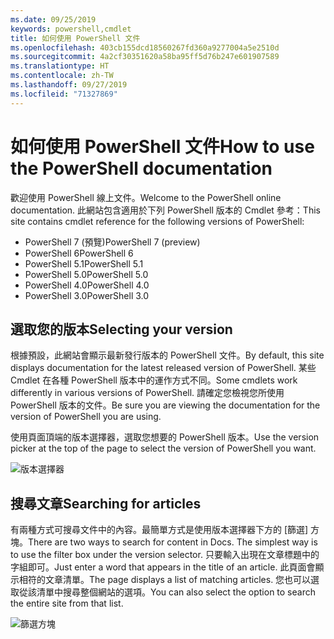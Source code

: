 ```yaml
---
ms.date: 09/25/2019
keywords: powershell,cmdlet
title: 如何使用 PowerShell 文件
ms.openlocfilehash: 403cb155dcd18560267fd360a9277004a5e2510d
ms.sourcegitcommit: 4a2cf30351620a58ba95ff5d76b247e601907589
ms.translationtype: HT
ms.contentlocale: zh-TW
ms.lasthandoff: 09/27/2019
ms.locfileid: "71327869"
---
```

# <a name="how-to-use-the-powershell-documentation"></a><span data-ttu-id="5e904-103">如何使用 PowerShell 文件</span><span class="sxs-lookup"><span data-stu-id="5e904-103">How to use the PowerShell documentation</span></span>

<span data-ttu-id="5e904-104">歡迎使用 PowerShell 線上文件。</span><span class="sxs-lookup"><span data-stu-id="5e904-104">Welcome to the PowerShell online documentation.</span></span> <span data-ttu-id="5e904-105">此網站包含適用於下列 PowerShell 版本的 Cmdlet 參考：</span><span class="sxs-lookup"><span data-stu-id="5e904-105">This site contains cmdlet reference for the following versions of PowerShell:</span></span>

- <span data-ttu-id="5e904-106">PowerShell 7 (預覽)</span><span class="sxs-lookup"><span data-stu-id="5e904-106">PowerShell 7 (preview)</span></span>
- <span data-ttu-id="5e904-107">PowerShell 6</span><span class="sxs-lookup"><span data-stu-id="5e904-107">PowerShell 6</span></span>
- <span data-ttu-id="5e904-108">PowerShell 5.1</span><span class="sxs-lookup"><span data-stu-id="5e904-108">PowerShell 5.1</span></span>
- <span data-ttu-id="5e904-109">PowerShell 5.0</span><span class="sxs-lookup"><span data-stu-id="5e904-109">PowerShell 5.0</span></span>
- <span data-ttu-id="5e904-110">PowerShell 4.0</span><span class="sxs-lookup"><span data-stu-id="5e904-110">PowerShell 4.0</span></span>
- <span data-ttu-id="5e904-111">PowerShell 3.0</span><span class="sxs-lookup"><span data-stu-id="5e904-111">PowerShell 3.0</span></span>

## <a name="selecting-your-version"></a><span data-ttu-id="5e904-112">選取您的版本</span><span class="sxs-lookup"><span data-stu-id="5e904-112">Selecting your version</span></span>

<span data-ttu-id="5e904-113">根據預設，此網站會顯示最新發行版本的 PowerShell 文件。</span><span class="sxs-lookup"><span data-stu-id="5e904-113">By default, this site displays documentation for the latest released version of PowerShell.</span></span> <span data-ttu-id="5e904-114">某些 Cmdlet 在各種 PowerShell 版本中的運作方式不同。</span><span class="sxs-lookup"><span data-stu-id="5e904-114">Some cmdlets work differently in various versions of PowerShell.</span></span> <span data-ttu-id="5e904-115">請確定您檢視您所使用 PowerShell 版本的文件。</span><span class="sxs-lookup"><span data-stu-id="5e904-115">Be sure you are viewing the documentation for the version of PowerShell you are using.</span></span>

<span data-ttu-id="5e904-116">使用頁面頂端的版本選擇器，選取您想要的 PowerShell 版本。</span><span class="sxs-lookup"><span data-stu-id="5e904-116">Use the version picker at the top of the page to select the version of PowerShell you want.</span></span>

![版本選擇器](images/how-to-use-docs/picker-vall.gif)

## <a name="searching-for-articles"></a><span data-ttu-id="5e904-118">搜尋文章</span><span class="sxs-lookup"><span data-stu-id="5e904-118">Searching for articles</span></span>

<span data-ttu-id="5e904-119">有兩種方式可搜尋文件中的內容。最簡單方式是使用版本選擇器下方的 [篩選] 方塊。</span><span class="sxs-lookup"><span data-stu-id="5e904-119">There are two ways to search for content in Docs. The simplest way is to use the filter box under the version selector.</span></span> <span data-ttu-id="5e904-120">只要輸入出現在文章標題中的字組即可。</span><span class="sxs-lookup"><span data-stu-id="5e904-120">Just enter a word that appears in the title of an article.</span></span> <span data-ttu-id="5e904-121">此頁面會顯示相符的文章清單。</span><span class="sxs-lookup"><span data-stu-id="5e904-121">The page displays a list of matching articles.</span></span> <span data-ttu-id="5e904-122">您也可以選取從該清單中搜尋整個網站的選項。</span><span class="sxs-lookup"><span data-stu-id="5e904-122">You can also select the option to search the entire site from that list.</span></span>

![篩選方塊](images/how-to-use-docs/filter-search.gif)
